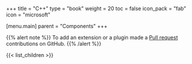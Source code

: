+++
title = "C++"
type = "book"
weight = 20
toc = false
icon_pack = "fab"
icon = "microsoft"

[menu.main]
    parent = "Components"
+++

{{% alert note %}} To add an extension or a plugin made a [Pull request](https://github.com/eclipse/keyple-website/pulls) contributions on GitHub. {{% /alert %}} 

{{< list_children >}}